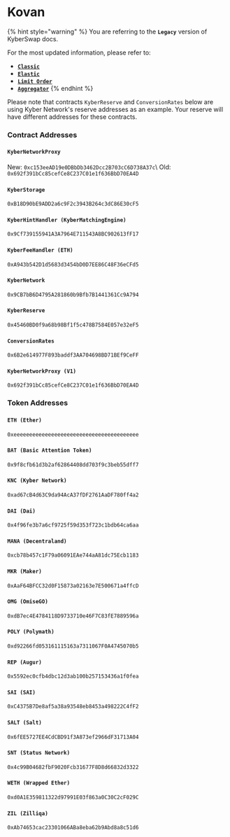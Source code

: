 # Kovan

{% hint style="warning" %}
You are referring to the **`Legacy`** version of KyberSwap docs.

For the most updated information, please refer to:

* [**`Classic`**](broken-reference)
* [**`Elastic`**](../kyberswap-elastic/)
* [**`Limit Order`**](../../../kyberswap-solutions/limit-order/)
* [**`Aggregator`**](../../../kyberswap-solutions/kyberswap-aggregator/)
{% endhint %}

Please note that contracts `KyberReserve` and `ConversionRates` below are using Kyber Network's reserve addresses as an example. Your reserve will have different addresses for these contracts.

### Contract Addresses[​](https://docs.kyberswap.com/Legacy/addresses/addresses-kovan#contract-addresses) <a href="#contract-addresses" id="contract-addresses"></a>

#### `KyberNetworkProxy`[​](https://docs.kyberswap.com/Legacy/addresses/addresses-kovan#kybernetworkproxy) <a href="#kybernetworkproxy" id="kybernetworkproxy"></a>

New: `0xc153eeAD19e0DBbDb3462Dcc2B703cC6D738A37c`\ Old: `0x692f391bCc85cefCe8C237C01e1f636BbD70EA4D`

#### `KyberStorage`[​](https://docs.kyberswap.com/Legacy/addresses/addresses-kovan#kyberstorage) <a href="#kyberstorage" id="kyberstorage"></a>

`0xB18D90bE9ADD2a6c9F2c3943B264c3dC86E30cF5`

#### `KyberHintHandler (KyberMatchingEngine)`[​](https://docs.kyberswap.com/Legacy/addresses/addresses-kovan#kyberhinthandler-kybermatchingengine) <a href="#kyberhinthandler-kybermatchingengine" id="kyberhinthandler-kybermatchingengine"></a>

`0x9Cf739155941A3A7964E711543A8BC902613fF17`

#### `KyberFeeHandler (ETH)`[​](https://docs.kyberswap.com/Legacy/addresses/addresses-kovan#kyberfeehandler-eth) <a href="#kyberfeehandler-eth" id="kyberfeehandler-eth"></a>

`0xA943b542D1d5683d3454bD0D7EE86C48F36eCFd5`

#### `KyberNetwork`[​](https://docs.kyberswap.com/Legacy/addresses/addresses-kovan#kybernetwork) <a href="#kybernetwork" id="kybernetwork"></a>

`0x9CB7bB6D4795A281860b9Bfb7B1441361Cc9A794`

#### `KyberReserve`[​](https://docs.kyberswap.com/Legacy/addresses/addresses-kovan#kyberreserve) <a href="#kyberreserve" id="kyberreserve"></a>

`0x45460BD0f9a68b98Bf1f5c478B7584E057e32eF5`

#### `ConversionRates`[​](https://docs.kyberswap.com/Legacy/addresses/addresses-kovan#conversionrates) <a href="#conversionrates" id="conversionrates"></a>

`0x6B2e614977F893baddf3AA704698BD71BEf9CeFF`

#### `KyberNetworkProxy (V1)`[​](https://docs.kyberswap.com/Legacy/addresses/addresses-kovan#kybernetworkproxy-v1) <a href="#kybernetworkproxy-v1" id="kybernetworkproxy-v1"></a>

`0x692f391bCc85cefCe8C237C01e1f636BbD70EA4D`

### Token Addresses[​](https://docs.kyberswap.com/Legacy/addresses/addresses-kovan#token-addresses) <a href="#token-addresses" id="token-addresses"></a>

#### `ETH (Ether)`[​](https://docs.kyberswap.com/Legacy/addresses/addresses-kovan#eth-ether) <a href="#eth-ether" id="eth-ether"></a>

`0xeeeeeeeeeeeeeeeeeeeeeeeeeeeeeeeeeeeeeeee`

#### `BAT (Basic Attention Token)`[​](https://docs.kyberswap.com/Legacy/addresses/addresses-kovan#bat-basic-attention-token) <a href="#bat-basic-attention-token" id="bat-basic-attention-token"></a>

`0x9f8cfb61d3b2af62864408dd703f9c3beb55dff7`

#### `KNC (Kyber Network)`[​](https://docs.kyberswap.com/Legacy/addresses/addresses-kovan#knc-kyber-network) <a href="#knc-kyber-network" id="knc-kyber-network"></a>

`0xad67cB4d63C9da94AcA37fDF2761AaDF780ff4a2`

#### `DAI (Dai)`[​](https://docs.kyberswap.com/Legacy/addresses/addresses-kovan#dai-dai) <a href="#dai-dai" id="dai-dai"></a>

`0x4f96fe3b7a6cf9725f59d353f723c1bdb64ca6aa`

#### `MANA (Decentraland)`[​](https://docs.kyberswap.com/Legacy/addresses/addresses-kovan#mana-decentraland) <a href="#mana-decentraland" id="mana-decentraland"></a>

`0xcb78b457c1F79a06091EAe744aA81dc75Ecb1183`

#### `MKR (Maker)`[​](https://docs.kyberswap.com/Legacy/addresses/addresses-kovan#mkr-maker) <a href="#mkr-maker" id="mkr-maker"></a>

`0xAaF64BFCC32d0F15873a02163e7E500671a4ffcD`

#### `OMG (OmiseGO)`[​](https://docs.kyberswap.com/Legacy/addresses/addresses-kovan#omg-omisego) <a href="#omg-omisego" id="omg-omisego"></a>

`0xdB7ec4E4784118D9733710e46F7C83fE7889596a`

#### `POLY (Polymath)`[​](https://docs.kyberswap.com/Legacy/addresses/addresses-kovan#poly-polymath) <a href="#poly-polymath" id="poly-polymath"></a>

`0xd92266fd053161115163a7311067F0A4745070b5`

#### `REP (Augur)`[​](https://docs.kyberswap.com/Legacy/addresses/addresses-kovan#rep-augur) <a href="#rep-augur" id="rep-augur"></a>

`0x5592ec0cfb4dbc12d3ab100b257153436a1f0fea`

#### `SAI (SAI)`[​](https://docs.kyberswap.com/Legacy/addresses/addresses-kovan#sai-sai) <a href="#sai-sai" id="sai-sai"></a>

`0xC4375B7De8af5a38a93548eb8453a498222C4fF2`

#### `SALT (Salt)`[​](https://docs.kyberswap.com/Legacy/addresses/addresses-kovan#salt-salt) <a href="#salt-salt" id="salt-salt"></a>

`0x6fEE5727EE4CdCBD91f3A873ef2966dF31713A04`

#### `SNT (Status Network)`[​](https://docs.kyberswap.com/Legacy/addresses/addresses-kovan#snt-status-network) <a href="#snt-status-network" id="snt-status-network"></a>

`0x4c99B04682fbF9020Fcb31677F8D8d66832d3322`

#### `WETH (Wrapped Ether)`[​](https://docs.kyberswap.com/Legacy/addresses/addresses-kovan#weth-wrapped-ether) <a href="#weth-wrapped-ether" id="weth-wrapped-ether"></a>

`0xd0A1E359811322d97991E03f863a0C30C2cF029C`

#### `ZIL (Zilliqa)`[​](https://docs.kyberswap.com/Legacy/addresses/addresses-kovan#zil-zilliqa) <a href="#zil-zilliqa" id="zil-zilliqa"></a>

`0xAb74653cac23301066ABa8eba62b9Abd8a8c51d6`
